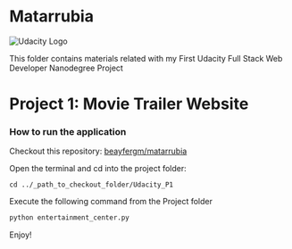 # Matarrubia

![Udacity Logo](https://lh5.ggpht.com/2Khq0jHkIOhW2VKiGOcJ97rTslkGqu0fDoI-bqrvugAoop9eAFvA_wmneVDcGpaTFDEQCja7dTRQTnHZiA=s0)

This folder contains materials related with my First Udacity Full Stack Web Developer Nanodegree Project

# Project 1: Movie Trailer Website 
### How to run the application

Checkout this repository: [beayfergm/matarrubia](https://github.com/beayfergm/matarrubia)

Open the terminal and cd into the project folder:
```
cd ../_path_to_checkout_folder/Udacity_P1
```
Execute the following command from the Project folder

```sh
python entertainment_center.py
```
 Enjoy!

